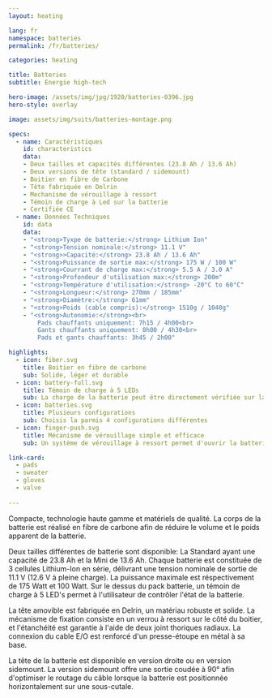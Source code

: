 ```yaml
---
layout: heating

lang: fr
namespace: batteries
permalink: /fr/batteries/

categories: heating

title: Batteries
subtitle: Energie high-tech

hero-image: /assets/img/jpg/1920/batteries-0396.jpg
hero-style: overlay

image: assets/img/suits/batteries-montage.png

specs:
  - name: Caractéristiques
    id: characteristics
    data:
    - Deux tailles et capacités différentes (23.8 Ah / 13.6 Ah)
    - Deux versions de tête (standard / sidemount)
    - Boitier en fibre de Carbone
    - Tête fabriquée en Delrin
    - Mechanisme de vérouillage à ressort
    - Témoin de charge à Led sur la batterie
    - Certifiée CE
  - name: Données Techniques
    id: data
    data:
    - "<strong>Tyxpe de batterie:</strong> Lithium Ion"
    - "<strong>Tension nominale:</strong> 11.1 V"
    - "<strong>>Capacité:</strong> 23.8 Ah / 13.6 Ah"
    - "<strong>Puissance de sortie max:</strong> 175 W / 100 W"
    - "<strong>Courrant de charge max:</strong> 5.5 A / 3.0 A"
    - "<strong>Profondeur d'utilisation max:</strong> 200m"
    - "<strong>Température d'utilisation:</strong> -20°C to 60°C"
    - "<strong>Longueur:</strong> 270mm / 185mm"
    - "<strong>Diamètre:</strong> 61mm"
    - "<strong>Poids (cable compris):</strong> 1510g / 1040g"
    - "<strong>Autonomie:</strong><br>
        Pads chauffants uniquement: 7h15 / 4h00<br>
        Gants chauffants uniquement: 8h00 / 4h30<br>
        Pads et gants chauffants: 3h45 / 2h00"

highlights:
  - icon: fiber.svg
    title: Boitier en fibre de carbone
    sub: Solide, léger et durable
  - icon: battery-full.svg
    title: Témoin de charge à 5 LEDs
    sub: La charge de la batterie peut être directement vérifiée sur la batterie
  - icon: batteries.svg
    title: Plusieurs configurations
    sub: Choisis la parmis 4 configurations différentes
  - icon: finger-push.svg
    title: Mécanisme de vérouillage simple et efficace
    sub: Un système de vérouillage à ressort permet d'ouvrir la batterie facilement

link-card:
  - pads
  - sweater
  - gloves
  - valve
  
---
```

Compacte, technologie haute gamme et matériels de qualité. La corps de la batterie est réalisé en fibre de carbone afin de réduire le volume et le poids apparent de la batterie.

Deux tailles différentes de batterie sont disponible: La Standard ayant une capacité de 23.8 Ah et la Mini de 13.6 Ah. Chaque batterie est constituée de 3 cellules Lithium-Ion en série, délivrant une tension nominale de sortie de 11.1 V (12.6 V à pleine charge). La puissance maximale est réspectivement de 175 Watt et 100 Watt. Sur le dessus du pack batterie, un témoin de charge à 5 LED's permet à l'utilisateur de contrôler l'état de la batterie.

La tête amovible est fabriquée en Delrin, un matériau robuste et solide. La mécanisme de fixation consiste en un verrou à ressort sur le côté du boitier, et l'étanchéité est garantie à l'aide de deux joint thoriques radiaux. La connexion du cable E/O est renforcé d'un presse-étoupe en métal à sa base.

La tête de la batterie est disponible en version droite ou en version sidemount. La version sidemount offre une sortie coudée à 90° afin d'optimiser le routage du câble lorsque la batterie est positionnée horizontalement sur une sous-cutale.